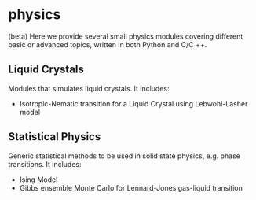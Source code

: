 # physics

(beta) Here we provide several small physics modules covering different basic or advanced topics, written in both Python and C/C ++.

## Liquid Crystals

Modules that simulates liquid crystals. It includes:

- Isotropic-Nematic transition for a Liquid Crystal using Lebwohl-Lasher model

## Statistical Physics

Generic statistical methods to be used in solid state physics, e.g. phase transitions. It includes:

- Ising Model
- Gibbs ensemble Monte Carlo for Lennard-Jones gas-liquid transition
